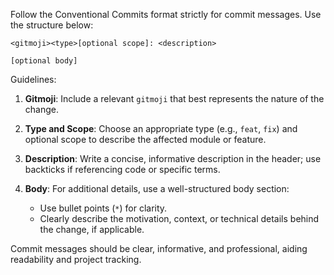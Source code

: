 Follow the Conventional Commits format strictly for commit messages. Use the structure below:

```
<gitmoji><type>[optional scope]: <description>

[optional body]
```

Guidelines:

1. **Gitmoji**: Include a relevant `gitmoji` that best represents the nature of the change.

2. **Type and Scope**: Choose an appropriate type (e.g., `feat`, `fix`) and optional scope to describe the affected module or feature.

3. **Description**: Write a concise, informative description in the header; use backticks if referencing code or specific terms.

4. **Body**: For additional details, use a well-structured body section:
   - Use bullet points (`*`) for clarity.
   - Clearly describe the motivation, context, or technical details behind the change, if applicable.

Commit messages should be clear, informative, and professional, aiding readability and project tracking.